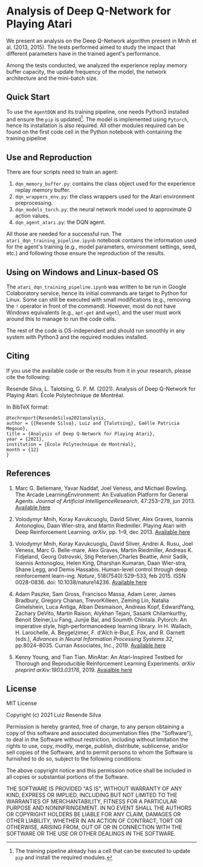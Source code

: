 # Analysis of Deep Q-Network for Playing Atari

We present an analysis on the Deep Q-Network algorithm present in Mnih et al. (2013, 2015). The tests performed aimed to study the impact that different parameters have in the trained agent's performance.

Among the tests conducted, we analyzed the experience replay memory buffer capacity, the update frequency of the model, the network architecture and the mini-batch size.

## Quick Start

To use the ``AgentDQN`` and its training pipeline, one needs Python3 installed and ensure the ``pip`` is updated[^1]. The model is implemented using ``Pytorch``, hence its installation is also required. All other modules required can be found on the first code cell in the Python notebook with containing the training pipeline

[^1]:  The training pipeline already has a cell that can be executed to update ``pip`` and install the required modules.

## Use and Reproduction

There are four scripts need to train an agent:

1. ``dqn_memory_buffer.py``: contains the class object used for the experience replay memory buffer.
2. ``dqn_wrappers_env.py``: the class wrappers used for the Atari environment preprocessing.
3. ``dqn_models_torch.py``: the neural network model used to approximate $Q$ action values.
4. ``dqn_agent_atari.py``: the DQN agent.

All those are needed for a successful run. The ``atari_dqn_training_pipeline.ipynb`` notebook contains the information used for the agent's training (e.g., model parameters, environment settings, seed, etc.) and following those ensure the reproduction of the results.

## Using on Windows and Linux-based OS

The ``atari_dqn_training_pipeline.ipynb`` was written to be run in Google Colaboratory service, hence its initial commands are target to Python for Linux. Some can still be executed with small modifications (e.g., removing the ``!`` operator in front of the command). However, most do not have Windows equivalents (e.g., ``apt-get`` and ``wget``), and the user must work around this to manage to run the code cells.

The rest of the code is OS-independent and should run smoothly in any system with Python3 and the required modules installed.

## Citing

If you use the available code or the results from it in your research, please cite the following:

Resende Silva, L. Talotsing, G. P. M. (2021). Analysis of Deep Q-Network for Playing Atari. École Polytechnique de Montréal.

In BibTeX format:

```
@techreport{ResendeSilva2021analysis,
author = {{Resende Silva}, Luiz and {Talotsing}, Gaëlle Patricia Megouo},
title = {Analysis of Deep Q-Network for Playing Atari},
year = {2021},
institution = {École Polytechnique de Montréal},
month = {12}
}
```

## References

1. Marc G. Bellemare, Yavar Naddaf, Joel Veness, and Michael Bowling. The Arcade  LearningEnvironment:  An  Evaluation  Platform  for  General  Agents. *Journal  of Artificial IntelligenceResearch*, 47:253–279, jun  2013. [Available here](https://jair.org/index.php/jair/article/view/10819)

2. Volodymyr Mnih, Koray Kavukcuoglu, David Silver, Alex Graves, Ioannis Antonoglou, Daan Wier-stra, and Martin Riedmiller. Playing Atari with Deep Reinforcement Learning. *arXiv*, pp. 1–9, dec 2013. [Available here](http://arxiv.org/abs/1312.5602.10)

3. Volodymyr Mnih, Koray Kavukcuoglu, David Silver, Andrei A. Rusu, Joel Veness, Marc G. Belle-mare, Alex Graves, Martin Riedmiller, Andreas K. Fidjeland, Georg Ostrovski, Stig Petersen,Charles Beattie, Amir Sadik, Ioannis Antonoglou, Helen King, Dharshan Kumaran, Daan Wier-stra, Shane Legg, and Demis Hassabis. Human-level control through deep reinforcement learn-ing. *Nature*, 518(7540):529–533, feb 2015. ISSN 0028-0836. doi: 10.1038/nature14236. [Available here](http://dx.doi.org/10.1038/nature14236)

4. Adam Paszke, Sam Gross, Francisco Massa, Adam Lerer, James Bradbury, Gregory Chanan, TrevorKilleen, Zeming Lin, Natalia Gimelshein, Luca Antiga, Alban Desmaison, Andreas Kopf, EdwardYang, Zachary DeVito, Martin Raison, Alykhan Tejani, Sasank Chilamkurthy, Benoit Steiner,Lu Fang, Junjie Bai, and Soumith Chintala. Pytorch: An imperative style, high-performancedeep learning library. In H. Wallach,  H. Larochelle,  A. Beygelzimer,  F. d'Alch ́e-Buc,E. Fox, and R. Garnett (eds.), *Advances in Neural Information Processing Systems 32*, pp.8024–8035. Curran Associates, Inc., 2019. [Available here](http://papers.neurips.cc/paper/9015-pytorch-an-imperative-style-high-performance-deep-learning-library.pdf)

5. Kenny Young, and Tian Tian. MinAtar: An Atari-Inspired Testbed for Thorough and Reproducible Reinforcement Learning Experiments.  *arXiv preprint arXiv:1903.03176*, 2019. [Avaialble here](https://arxiv.org/abs/1903.03176)

## License

MIT License

Copyright (c) 2021 Luiz Resende Silva

Permission is hereby granted, free of charge, to any person obtaining a copy of this software and associated documentation files (the "Software"), to deal in the Software without restriction, including without limitation the rights to use, copy, modify, merge, publish, distribute, sublicense, and/or sell copies of the Software, and to permit persons to whom the Software is furnished to do so, subject to the following conditions:

The above copyright notice and this permission notice shall be included in all copies or substantial portions of the Software.

THE SOFTWARE IS PROVIDED "AS IS", WITHOUT WARRANTY OF ANY KIND, EXPRESS OR IMPLIED, INCLUDING BUT NOT LIMITED TO THE WARRANTIES OF MERCHANTABILITY, FITNESS FOR A PARTICULAR PURPOSE AND NONINFRINGEMENT. IN NO EVENT SHALL THE AUTHORS OR COPYRIGHT HOLDERS BE LIABLE FOR ANY CLAIM, DAMAGES OR OTHER LIABILITY, WHETHER IN AN ACTION OF CONTRACT, TORT OR OTHERWISE, ARISING FROM, OUT OF OR IN CONNECTION WITH THE SOFTWARE OR THE USE OR OTHER DEALINGS IN THE SOFTWARE.
